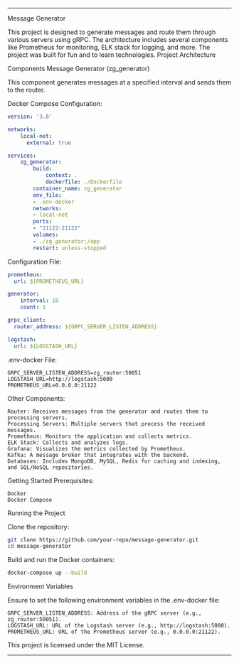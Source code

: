 --- 

Message Generator

This project is designed to generate messages and route them through various servers using gRPC. The architecture includes several components like Prometheus for monitoring, ELK stack for logging, and more. The project was built for fun and to learn technologies.
Project Architecture

Components
Message Generator (zg_generator)

This component generates messages at a specified interval and sends them to the router.

Docker Compose Configuration:

```yaml
version: '3.8'

networks:
    local-net:
      external: true

services:
    zg_generator:
        build:
            context: .
            dockerfile: ./Dockerfile
        container_name: zg_generator
        env_file:
        - .env-docker
        networks:
        - local-net
        ports:
        - "21122:21122"
        volumes:
        - ./zg_generator:/app
        restart: unless-stopped
```
Configuration File:

```yaml
prometheus:
  url: ${PROMETHEUS_URL}

generator:
    interval: 10
    count: 1

grpc_client:
  router_address: ${GRPC_SERVER_LISTEN_ADDRESS}

logstash:
  url: ${LOGSTASH_URL}
```
.env-docker File:

```env
GRPC_SERVER_LISTEN_ADDRESS=zg_router:50051
LOGSTASH_URL=http://logstash:5000
PROMETHEUS_URL=0.0.0.0:21122
```
Other Components:

    Router: Receives messages from the generator and routes them to processing servers.
    Processing Servers: Multiple servers that process the received messages.
    Prometheus: Monitors the application and collects metrics.
    ELK Stack: Collects and analyzes logs.
    Grafana: Visualizes the metrics collected by Prometheus.
    Kafka: A message broker that integrates with the backend.
    Databases: Includes MongoDB, MySQL, Redis for caching and indexing, and SQL/NoSQL repositories.

Getting Started
Prerequisites:

    Docker
    Docker Compose

Running the Project

Clone the repository:

```bash
git clone https://github.com/your-repo/message-generator.git
cd message-generator
```
Build and run the Docker containers:

```bash
docker-compose up --build
```

Environment Variables

Ensure to set the following environment variables in the .env-docker file:

    GRPC_SERVER_LISTEN_ADDRESS: Address of the gRPC server (e.g., zg_router:50051).
    LOGSTASH_URL: URL of the Logstash server (e.g., http://logstash:5000).
    PROMETHEUS_URL: URL of the Prometheus server (e.g., 0.0.0.0:21122).

This project is licensed under the MIT License.

--- 